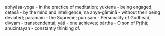 abhyāsa-yoga - in the practice of meditation; yuktena - being engaged; cetasā - by the mind and intelligence; na anya-gāminā - without their being deviated; paramam - the Supreme; puruṣam - Personality of Godhead; divyam - transcendental; yāti - one achieves; pārtha - O son of Pṛthā; anucintayan - constantly thinking of.